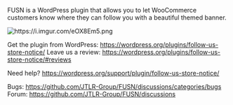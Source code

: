FUSN is a WordPress plugin that allows you to let WooCommerce customers know where they can follow you with a beautiful themed banner.  

<img src="https://i.imgur.com/eOX8Em5.png" alt="https://i.imgur.com/eOX8Em5.png" />

Get the plugin from WordPress: https://wordpress.org/plugins/follow-us-store-notice/
Leave us a review: https://wordpress.org/plugins/follow-us-store-notice/#reviews

Need help? https://wordpress.org/support/plugin/follow-us-store-notice/

Bugs: https://github.com/JTLR-Group/FUSN/discussions/categories/bugs
Forum: https://github.com/JTLR-Group/FUSN/discussions
